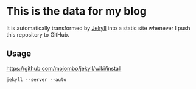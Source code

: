 # This is the data for my blog

It is automatically transformed by [Jekyll](http://github.com/mojombo/jekyll) into a static site whenever I push this repository to GitHub.

## Usage

https://github.com/mojombo/jekyll/wiki/install

```
jekyll --server --auto
```

